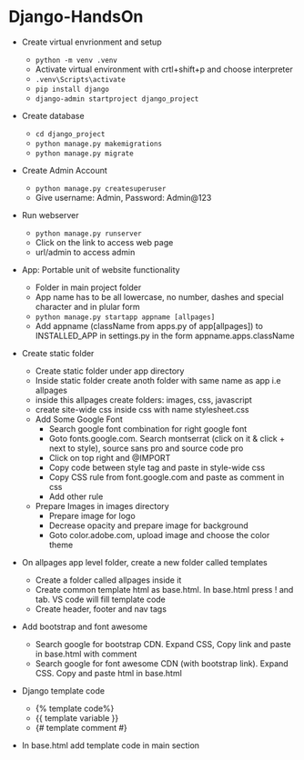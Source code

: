 # Django-HandsOn

- Create virtual envrionment and setup
  - ```python -m venv .venv```
  - Activate virtual environment with crtl+shift+p and choose interpreter
  - ```.venv\Scripts\activate```
  - ```pip install django```
  - ```django-admin startproject django_project```

- Create database
  - ```cd django_project```
  - ```python manage.py makemigrations```
  - ```python manage.py migrate```

- Create Admin Account
  - ```python manage.py createsuperuser```
  - Give username: Admin, Password: Admin@123

- Run webserver
  - ```python manage.py runserver```
  - Click on the link to access web page
  - url/admin to access admin

- App: Portable unit of website functionality
  - Folder in main project folder
  - App name has to be all lowercase, no number, dashes and special character and in plular form
  - ```python manage.py startapp appname [allpages]```
  - Add appname (className from apps.py of app[allpages]) to INSTALLED_APP in settings.py in the form appname.apps.className

- Create static folder
  - Create static folder under app directory
  - Inside static folder create anoth folder with same name as app i.e allpages
  - inside this allpages create folders: images, css, javascript
  - create site-wide css inside css with name stylesheet.css
  - Add Some Google Font
    - Search google font combination for right google font
    - Goto fonts.google.com. Search montserrat (click on it & click + next to style), source sans pro and source code pro
    - Click on top right and @IMPORT
    - Copy code between style tag and paste in style-wide css
    - Copy CSS rule from font.google.com and paste as comment in css
    - Add other rule
  - Prepare Images in images directory
    - Prepare image for logo
    - Decrease opacity and prepare image for background
    - Goto color.adobe.com, upload image and choose the color theme
  
- On allpages app level folder, create a new folder called templates
  - Create a folder called allpages inside it
  - Create common template html as base.html. In base.html press ! and tab. VS code will fill template code
  - Create header, footer and nav tags

- Add bootstrap and font awesome
  - Search google for bootstrap CDN. Expand CSS, Copy link and paste in base.html with comment
  - Search google for font awesome CDN (with bootstrap link). Expand CSS. Copy and paste html in base.html

- Django template code
  - {% template code%}
  - {{ template variable }}
  - {# template comment #}

- In base.html add template code in main section
